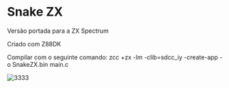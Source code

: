 # Snake ZX

Versão portada para a ZX Spectrum

Criado com Z88DK

Compilar com o seguinte comando:
zcc +zx -lm -clib=sdcc_iy -create-app -o SnakeZX.bin main.c

![3333](https://github.com/brunu97/CSnakeSimplesSDL2/assets/16547439/828ba7d8-d114-4358-af84-9050d327d472)
